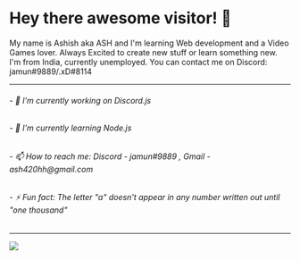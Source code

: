 ### <h1>Hey there awesome visitor! 👋</h1>

 My name is Ashish aka ASH and I'm learning Web development and a Video Games lover. Always Excited to create new stuff or learn something new. I'm from India, currently unemployed. You can contact me on Discord: jamun#9889/.xD#8114
<hr>
<h6>- 🔭 I’m currently working on Discord.js</h6>
<h6>- 🌱 I’m currently learning Node.js</h6>
<h6>- 📫 How to reach me: Discord - jamun#9889 , Gmail - ash420hh@gmail.com</h6>
<h6>- ⚡ Fun fact: The letter "a" doesn't appear in any number written out until "one thousand"</h6>
<hr>
<img src='https://github-readme-stats.vercel.app/api?username=Ash-6576&&show_icons=true&title_color=ff63ea&icon_color=e34b4b&text_color=daf7dc&bg_color=2f2a50'>
